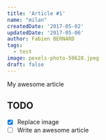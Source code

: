 ```yaml
---
title: 'Article #1'
name: "milan"
createdDate: '2017-05-02'
updatedDate: '2017-05-06'
author: Fabien BERNARD
tags:
  - test
image: pexels-photo-59628.jpeg
draft: false
---
```


My awesome article

## TODO

-   [x] Replace image
-   [ ] Write an awesome article
